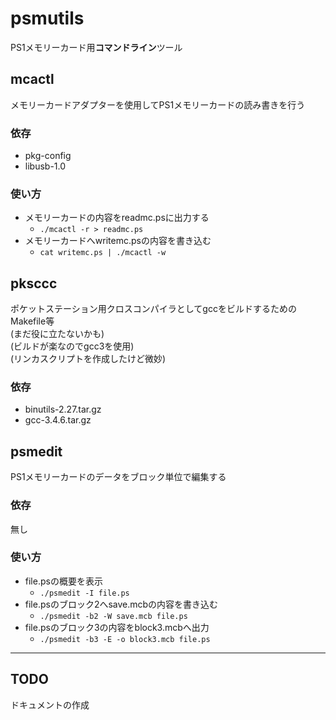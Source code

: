 # psmutils
PS1メモリーカード用**コマンドライン**ツール


## mcactl
メモリーカードアダプターを使用してPS1メモリーカードの読み書きを行う

### 依存
* pkg-config
* libusb-1.0

### 使い方
* メモリーカードの内容をreadmc.psに出力する
  * `./mcactl -r > readmc.ps`
* メモリーカードへwritemc.psの内容を書き込む
  * `cat writemc.ps | ./mcactl -w`


## pksccc
ポケットステーション用クロスコンパイラとしてgccをビルドするためのMakefile等<br>
(まだ役に立たないかも)<br>
(ビルドが楽なのでgcc3を使用)<br>
(リンカスクリプトを作成したけど微妙)<br>

### 依存
* binutils-2.27.tar.gz
* gcc-3.4.6.tar.gz


## psmedit
PS1メモリーカードのデータをブロック単位で編集する

### 依存
無し

### 使い方
* file.psの概要を表示
  * `./psmedit -I file.ps`
* file.psのブロック2へsave.mcbの内容を書き込む
  * `./psmedit -b2 -W save.mcb file.ps`
* file.psのブロック3の内容をblock3.mcbへ出力
  * `./psmedit -b3 -E -o block3.mcb file.ps`


---


## TODO
ドキュメントの作成
